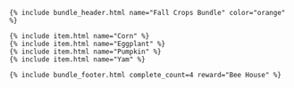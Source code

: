 <div class="bundle">

    {% include bundle_header.html name="Fall Crops Bundle" color="orange" %}

    {% include item.html name="Corn" %}
    {% include item.html name="Eggplant" %}
    {% include item.html name="Pumpkin" %}
    {% include item.html name="Yam" %}

    {% include bundle_footer.html complete_count=4 reward="Bee House" %}

</div>
